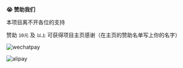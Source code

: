 **😭 赞助我们**

本项目离不开各位的支持

赞助 `10元` 及 `以上` 可获得项目主页感谢（在主页的赞助名单写上你的名字）

![wechatpay](https://github.tax/user-attachments/assets/e5ad782a-3373-45df-9047-515c242df101)

![alipay](https://github.tax/user-attachments/assets/c6ccde8d-5fea-4bd5-b920-6e0baa1d2b20)
